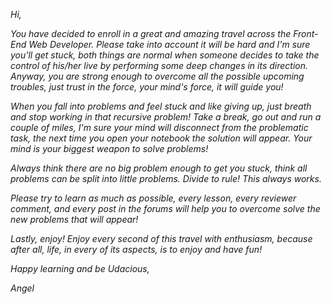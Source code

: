 *Hi,*

*You have decided to enroll in a great and amazing travel across the Front-End Web Developer. Please take into account it will be hard and I'm sure you'll get stuck, both things are normal when someone decides to take the control of his/her live by performing some deep changes in its direction. Anyway, you are strong enough to overcome all the possible upcoming troubles, just trust in the force, your mind's force, it will guide you!*

*When you fall into problems and feel stuck and like giving up, just breath and stop working in that recursive problem! Take a break, go out and run a couple of miles, I'm sure your mind will disconnect from the problematic task, the next time you open your notebook the solution will appear. Your mind is your biggest weapon to solve problems!*

*Always think there are no big problem enough to get you stuck, think all problems can be split into little problems. Divide to rule! This always works.*

*Please try to learn as much as possible, every lesson, every reviewer comment, and every post in the forums will help you to overcome solve the new problems that will appear!*

*Lastly, enjoy! Enjoy every second of this travel with enthusiasm, because after all, life, in every of its aspects, is to enjoy and have fun!*

*Happy learning and be Udacious,*

*Angel*
